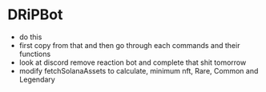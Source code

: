 # DRiPBot
- do this
- first copy from that and then go through each commands and their functions
- look at discord remove reaction bot and complete that shit tomorrow
- modify fetchSolanaAssets to calculate, minimum nft, Rare, Common and Legendary